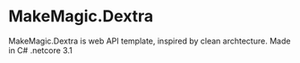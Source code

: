 # MakeMagic.Dextra
MakeMagic.Dextra is web API template, inspired by clean archtecture. 
Made in C# .netcore 3.1
